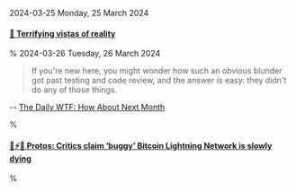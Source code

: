 2024-03-25 Monday, 25 March 2024

#### [🔗 Terrifying vistas of reality](https://aeon.co/essays/the-terror-of-reality-was-the-true-horror-for-h-p-lovecraft)

%
2024-03-26 Tuesday, 26 March 2024

> If you're new here, you might wonder how such an obvious blunder got past testing and code review, and the answer is easy: they didn't do any of those things.

-- [The Daily WTF: How About Next Month](https://thedailywtf.com/articles/how-about-next-month)

%

#### [🔗⚡💀 Protos: Critics claim ‘buggy’ Bitcoin Lightning Network is slowly dying](https://protos.com/critics-claim-buggy-bitcoin-lightning-network-is-slowly-dying/)

%
